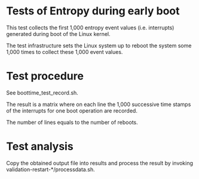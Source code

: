 # Tests of Entropy during early boot

This test collects the first 1,000 entropy event values (i.e. interrupts)
generated during boot of the Linux kernel.

The test infrastructure sets the Linux system up to reboot the system
some 1,000 times to collect these 1,000 event values.

# Test procedure

See boottime_test_record.sh.

The result is a matrix where on each line the 1,000 successive time stamps
of the interrupts for one boot operation are recorded.

The number of lines equals to the number of reboots.

# Test analysis

Copy the obtained output file into results and process the result by
invoking validation-restart-*/processdata.sh.
